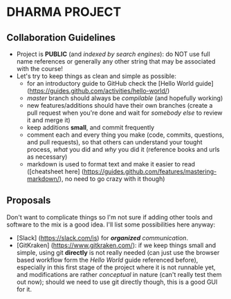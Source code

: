 # DHARMA PROJECT

## Collaboration Guidelines

- Project is **PUBLIC** (and *indexed by search engines*): do NOT use full name references or generally any other string that may be associated with the course!
- Let's try to keep things as clean and simple as possible:
  * for an introductory guide to GitHub check the [Hello World guide] (https://guides.github.com/activities/hello-world/)
  * *master* branch should always be *compilable* (and hopefully working)
  * new features/additions should have their own branches (create a pull request when you're done and wait for *somebody else* to review it and merge it)
  * keep additions **small**, and commit frequently
  * comment each and every thing you make (code, commits, questions, and pull requests), so that others can understand your tought process, *what* you did and *why* you did it (reference books and urls as necessary)
  * markdown is used to format text and make it easier to read ([cheatsheet here] (https://guides.github.com/features/mastering-markdown/), no need to go crazy with it though)


## Proposals

Don't want to complicate things so I'm not sure if adding other tools and software to the mix is a good idea.
I'll list some possibilities here anyway:
- [Slack] (https://slack.com/is) for *__organized__ communication*.
- [GitKraken] (https://www.gitkraken.com/): if we keep things small and simple, using git **directly** is not really needed (can just use the browser based workflow form the *Hello World* guide referenced before), especially in this first stage of the project where it is not runnable yet, and modifications are rather *conceptual* in nature (can't really test them out now); should we need to use git directly though, this is a good GUI for it.
